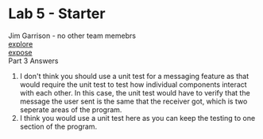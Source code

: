 # Lab 5 - Starter

Jim Garrison - no other team memebrs  
[explore](https://jimgarr.github.io/Lab5_Starter/explore)  
[expose](https://jimgarr.github.io/Lab5_Starter/expose)  
Part 3 Answers  
1. I don't think you should use a unit test for a messaging feature as that would require the unit test to test how individual components interact with each other. In this case, the unit test would have to verify that the message the user sent is the same that the receiver got, which is two seperate areas of the program.
2. I think you would use a unit test here as you can keep the testing to one section of the program.
